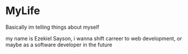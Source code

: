 # MyLife
Basically im telling things about myself

my name is Ezekiel Sayson, i wanna shift carreer to web development, or maybe as a software developer in the future